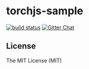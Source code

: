 # torchjs-sample

[![build status][travis-image]][travis-url] [![Gitter Chat][gitter-image]][gitter-url]

[gitter-image]: https://img.shields.io/badge/GITTER-join%20chat-green.svg?style=flat-square
[gitter-url]: https://gitter.im/alibaba/macaca
[travis-image]: https://img.shields.io/travis/macaca-sample/torch-sample.svg?style=flat-square
[travis-url]: https://travis-ci.org/macaca-sample/torch-sample


## License

The MIT License (MIT)

